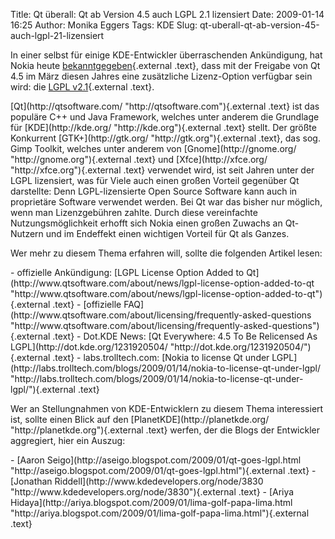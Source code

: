 Title: Qt überall: Qt ab Version 4.5 auch LGPL 2.1 lizensiert
Date: 2009-01-14 16:25
Author: Monika Eggers
Tags: KDE
Slug: qt-uberall-qt-ab-version-45-auch-lgpl-21-lizensiert

In einer selbst für einige KDE-Entwickler überraschenden Ankündigung,
hat Nokia heute
[bekanntgegeben](http://www.qtsoftware.com/about/news/lgpl-license-option-added-to-qt "http://www.qtsoftware.com/about/news/lgpl-license-option-added-to-qt"){.external
.text}, dass mit der Freigabe von Qt 4.5 im März diesen Jahres eine
zusätzliche Lizenz-Option verfügbar sein wird: die [LGPL
v2.1](http://www.gnu.de/documents/lgpl-2.1.de.html "http://www.gnu.de/documents/lgpl-2.1.de.html"){.external
.text}.

</p>
[Qt](http://qtsoftware.com/ "http://qtsoftware.com"){.external .text}
ist das populäre C++ und Java Framework, welches unter anderem die
Grundlage für [KDE](http://kde.org/ "http://kde.org"){.external .text}
stellt. Der größte Konkurrent
[GTK+](http://gtk.org/ "http://gtk.org"){.external .text}, das sog. Gimp
Toolkit, welches unter anderem von
[Gnome](http://gnome.org/ "http://gnome.org"){.external .text} und
[Xfce](http://xfce.org/ "http://xfce.org"){.external .text} verwendet
wird, ist seit Jahren unter der LGPL lizensiert, was für Viele auch
einen großen Vorteil gegenüber Qt darstellte: Denn LGPL-lizensierte Open
Source Software kann auch in proprietäre Software verwendet werden. Bei
Qt war das bisher nur möglich, wenn man Lizenzgebühren zahlte. Durch
diese vereinfachte Nutzungsmöglichkeit erhofft sich Nokia einen großen
Zuwachs an Qt-Nutzern und im Endeffekt einen wichtigen Vorteil für Qt
als Ganzes.

</p>
<!--break--><!--break-->

Wer mehr zu diesem Thema erfahren will, sollte die folgenden Artikel
lesen:

</p>
-   offizielle Ankündigung: [LGPL License Option Added to
    Qt](http://www.qtsoftware.com/about/news/lgpl-license-option-added-to-qt "http://www.qtsoftware.com/about/news/lgpl-license-option-added-to-qt"){.external
    .text}
-   [offizielle
    FAQ](http://www.qtsoftware.com/about/licensing/frequently-asked-questions "http://www.qtsoftware.com/about/licensing/frequently-asked-questions"){.external
    .text}
-   Dot.KDE News: [Qt Everywhere: 4.5 To Be Relicensed As
    LGPL](http://dot.kde.org/1231920504/ "http://dot.kde.org/1231920504/"){.external
    .text}
-   labs.trolltech.com: [Nokia to license Qt under
    LGPL](http://labs.trolltech.com/blogs/2009/01/14/nokia-to-license-qt-under-lgpl/ "http://labs.trolltech.com/blogs/2009/01/14/nokia-to-license-qt-under-lgpl/"){.external
    .text}

</p>
Wer an Stellungnahmen von KDE-Entwicklern zu diesem Thema interessiert
ist, sollte einen Blick auf den
[PlanetKDE](http://planetkde.org/ "http://planetkde.org"){.external
.text} werfen, der die Blogs der Entwickler aggregiert, hier ein Auszug:

</p>
-   [Aaron
    Seigo](http://aseigo.blogspot.com/2009/01/qt-goes-lgpl.html "http://aseigo.blogspot.com/2009/01/qt-goes-lgpl.html"){.external
    .text}
-   [Jonathan
    Riddell](http://www.kdedevelopers.org/node/3830 "http://www.kdedevelopers.org/node/3830"){.external
    .text}
-   [Ariya
    Hidaya](http://ariya.blogspot.com/2009/01/lima-golf-papa-lima.html "http://ariya.blogspot.com/2009/01/lima-golf-papa-lima.html"){.external
    .text}

</p>

